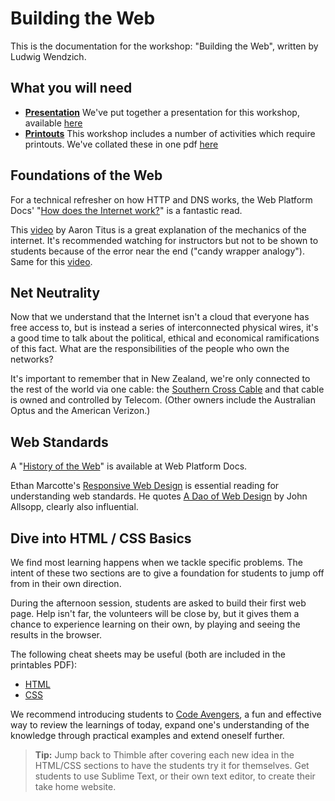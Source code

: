 # Building the Web

This is the documentation for the workshop: "Building the Web", written by Ludwig Wendzich.

## What you will need

* __[Presentation](HTML-CSS-Workshop)__ We've put together a presentation for this workshop, available [here](http://darren131.github.io/HTML-CSS-Gather-Workshop/)
* __[Printouts](HTML-CSS-Workshop/assets/printable.pdf)__ This workshop includes a number of activities which require printouts. We've collated these in one pdf [here](HTML-CSS-Workshop/assets/printable.pdf)

## Foundations of the Web

For a technical refresher on how HTTP and DNS works, the Web Platform Docs' "[How does the Internet work?](http://docs.webplatform.org/wiki/concepts/internet_and_web/how_does_the_internet_work)" is a fantastic read.

This [video](https://www.youtube.com/watch?v=7_LPdttKXPc) by Aaron Titus is a great explanation of the mechanics of the internet. It's recommended watching for instructors but not to be shown to students because of the error near the end ("candy wrapper analogy"). Same for this [video](https://www.youtube.com/watch?v=oj7A2YDgIWE).

## Net Neutrality

Now that we understand that the Internet isn't a cloud that everyone has free access to, but is instead a series of interconnected physical wires, it's a good time to talk about the political, ethical and economical ramifications of this fact. What are the responsibilities of the people who own the networks?

It's important to remember that in New Zealand, we're only connected to the rest of the world via one cable: the [Southern Cross Cable](http://en.wikipedia.org/wiki/Southern_Cross_Cable) and that cable is owned and controlled by Telecom. (Other owners include the Australian Optus and the American Verizon.)

## Web Standards

A "[History of the Web](http://docs.webplatform.org/wiki/concepts/internet_and_web/the_history_of_the_web)" is available at Web Platform Docs.

Ethan Marcotte's [Responsive Web Design](http://alistapart.com/article/responsive-web-design) is essential reading for understanding web standards. He quotes [A Dao of Web Design](http://alistapart.com/article/dao) by John Allsopp, clearly also influential.

## Dive into HTML / CSS Basics

We find most learning happens when we tackle specific problems. The intent of these two sections are to give a foundation for students to jump off from in their own direction.

During the afternoon session, students are asked to build their first web page. Help isn't far, the volunteers will be close by, but it gives them a chance to experience learning on their own, by playing and seeing the results in the browser.

The following cheat sheets may be useful (both are included in the printables PDF):

* [HTML](http://woorkup.com/2009/12/16/html5-visual-cheat-sheet-reloaded/)
* [CSS](http://www.cheatography.com/davechild/cheat-sheets/css2/)

We recommend introducing students to [Code Avengers](http://www.codeavengers.com/), a fun and effective way to review the learnings of today, expand one's understanding of the knowledge through practical examples and extend oneself further.

> **Tip:** Jump back to Thimble after covering each new idea in the HTML/CSS sections to have the students try it for themselves. Get students to use Sublime Text, or their own text editor, to create their take home website.

